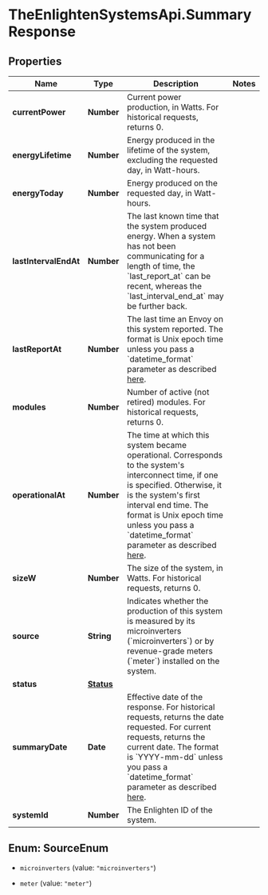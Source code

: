 # TheEnlightenSystemsApi.SummaryResponse

## Properties

Name | Type | Description | Notes
------------ | ------------- | ------------- | -------------
**currentPower** | **Number** | Current power production, in Watts. For historical requests, returns 0. | 
**energyLifetime** | **Number** | Energy produced in the lifetime of the system, excluding the requested day, in Watt-hours. | 
**energyToday** | **Number** | Energy produced on the requested day, in Watt-hours. | 
**lastIntervalEndAt** | **Number** | The last known time that the system produced energy. When a system has not been communicating for a length of time, the &#x60;last_report_at&#x60; can be recent, whereas the &#x60;last_interval_end_at&#x60; may be further back. | 
**lastReportAt** | **Number** | The last time an Envoy on this system reported. The format is Unix epoch time unless you pass a &#x60;datetime_format&#x60; parameter as described [here](https://developer.enphase.com/docs#Datetimes). | 
**modules** | **Number** | Number of active (not retired) modules. For historical requests, returns 0. | 
**operationalAt** | **Number** | The time at which this system became operational. Corresponds to the system&#39;s interconnect time, if one is specified. Otherwise, it is the system&#39;s first interval end time. The format is Unix epoch time unless you pass a &#x60;datetime_format&#x60; parameter as described [here](https://developer.enphase.com/docs#Datetimes). | 
**sizeW** | **Number** | The size of the system, in Watts. For historical requests, returns 0. | 
**source** | **String** | Indicates whether the production of this system is measured by its microinverters (&#x60;microinverters&#x60;) or by revenue-grade meters (&#x60;meter&#x60;) installed on the system. | 
**status** | [**Status**](Status.md) |  | 
**summaryDate** | **Date** | Effective date of the response. For historical requests, returns the date requested. For current requests, returns the current date. The format is &#x60;YYYY-mm-dd&#x60; unless you pass a &#x60;datetime_format&#x60; parameter as described [here](https://developer.enphase.com/docs#Datetimes). | 
**systemId** | **Number** | The Enlighten ID of the system. | 



## Enum: SourceEnum


* `microinverters` (value: `"microinverters"`)

* `meter` (value: `"meter"`)




